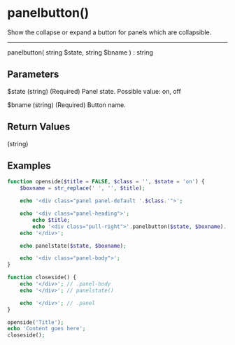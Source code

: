 # panelbutton()

Show the collapse or expand a button for panels which are collapsible.

---

panelbutton( string $state, string $bname ) : string

## Parameters

$state (string) (Required) Panel state. Possible value: on, off

$bname (string) (Required) Button name.

## Return Values

(string)

## Examples

```php
function openside($title = FALSE, $class = '', $state = 'on') {
    $boxname = str_replace(' ', '', $title);

    echo '<div class="panel panel-default '.$class.'">';

    echo '<div class="panel-heading">';
        echo $title;
        echo '<div class="pull-right">'.panelbutton($state, $boxname).'</div>';
    echo '</div>';

    echo panelstate($state, $boxname);

    echo '<div class="panel-body">';
}

function closeside() {
    echo '</div>'; // .panel-body
    echo '</div>'; // panelstate()

    echo '</div>'; // .panel
}
```

```php
openside('Title');
echo 'Content goes here';
closeside();
```
